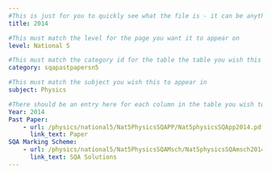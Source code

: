 ```yaml
---
#This is just for you to quickly see what the file is - it can be anything you want
title: 2014

#This must match the level for the page you want it to appear on
level: National 5

#This must match the category id for the table the table you wish this to appear in
category: sqapastpapersn5

#This must match the subject you wish this to appear in
subject: Physics

#There should be an entry here for each column in the table you wish to populate:
Year: 2014
Past Paper:
    - url: /physics/national5/Nat5PhysicsSQAPP/Nat5physicsSQApp2014.pdf
      link_text: Paper
SQA Marking Scheme:
    - url: /physics/national5/Nat5PhysicsSQAMsch/Nat5physicsSQAmsch2014.pdf
      link_text: SQA Solutions
---
```


